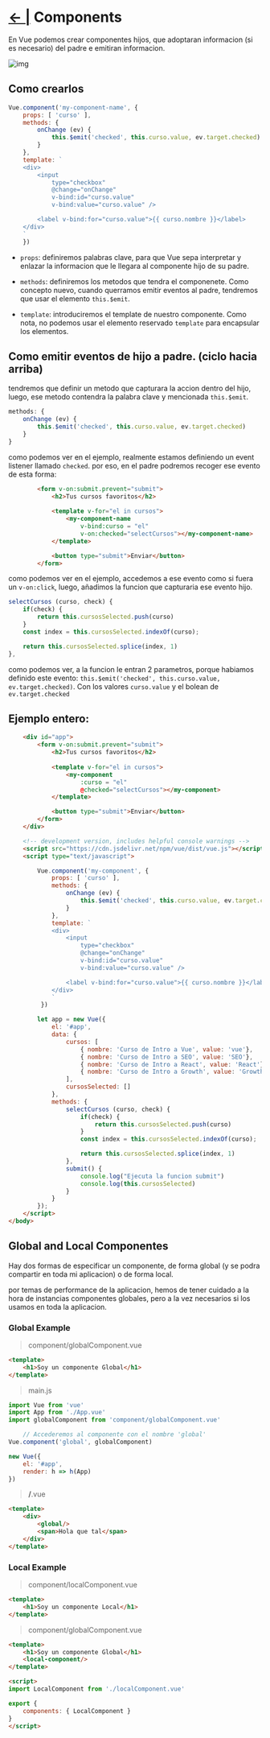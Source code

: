 # [← |](https://github.com/VGamezz19/platzi-course-notes/tree/master/Vue) Components

En Vue podemos crear componentes hijos, que adoptaran informacion (si es necesario) del padre e emitiran informacion.

![img](https://github.com/VGamezz19/platzi-course-notes/blob/master/Vue/doc/paternComponent.png)

## Como crearlos

```js
Vue.component('my-component-name', {
    props: [ 'curso' ],
    methods: {
        onChange (ev) {
            this.$emit('checked', this.curso.value, ev.target.checked)
        }
    },
    template: `
    <div>
        <input 
            type="checkbox" 
            @change="onChange" 
            v-bind:id="curso.value" 
            v-bind:value="curso.value" />

        <label v-bind:for="curso.value">{{ curso.nombre }}</label>
    </div>
    `
    })
```

- `props`: definiremos palabras clave, para que Vue sepa interpretar y enlazar la informacion que le llegara al componente hijo de su padre.

- `methods`: definiremos los metodos que tendra el componenete. Como concepto nuevo, cuando querramos emitir eventos al padre, tendremos que usar el elemento `this.$emit`.

- `template`: introduciremos el template de nuestro componente. Como nota, no podemos usar el elemento reservado `template` para encapsular los elementos.

## Como emitir eventos de hijo a padre. (ciclo hacia arriba)

tendremos que definir un metodo que capturara la accion dentro del hijo, luego, ese metodo contendra la palabra clave y mencionada `this.$emit`.

```js
methods: {
    onChange (ev) {
        this.$emit('checked', this.curso.value, ev.target.checked)
    }
}
```

como podemos ver en el ejemplo, realmente estamos definiendo un event listener llamado `checked`. por eso, en el padre podremos recoger ese evento de esta forma:

```html
        <form v-on:submit.prevent="submit">
            <h2>Tus cursos favoritos</h2>
            
            <template v-for="el in cursos">
                <my-component-name 
                    v-bind:curso = "el"
                    v-on:checked="selectCursos"></my-component-name>
            </template>

            <button type="submit">Enviar</button>
        </form>
```

como podemos ver en el ejemplo, accedemos a ese evento como si fuera un `v-on:click`, luego, añadimos la funcion que capturaria ese evento hijo.

```js
selectCursos (curso, check) {
    if(check) {
        return this.cursosSelected.push(curso)
    }
    const index = this.cursosSelected.indexOf(curso); 

    return this.cursosSelected.splice(index, 1)
},
```

como podemos ver, a la funcion le entran 2 parametros, porque habiamos definido este evento:
`this.$emit('checked', this.curso.value, ev.target.checked)`. Con los valores `curso.value` y el bolean de `ev.target.checked`

## Ejemplo entero:

```html
    <div id="app">
        <form v-on:submit.prevent="submit">
            <h2>Tus cursos favoritos</h2>
            
            <template v-for="el in cursos">   
                <my-component 
                    :curso = "el"
                    @checked="selectCursos"></my-component>
            </template>

            <button type="submit">Enviar</button>
        </form>
    </div>

    <!-- development version, includes helpful console warnings -->
    <script src="https://cdn.jsdelivr.net/npm/vue/dist/vue.js"></script>
    <script type="text/javascript">

        Vue.component('my-component', {
            props: [ 'curso' ],
            methods: {
                onChange (ev) {
                    this.$emit('checked', this.curso.value, ev.target.checked)
                }
            },
            template: `
            <div>
                <input 
                    type="checkbox" 
                    @change="onChange" 
                    v-bind:id="curso.value" 
                    v-bind:value="curso.value" />

                <label v-bind:for="curso.value">{{ curso.nombre }}</label>
            </div>
            `
         })

        let app = new Vue({
            el: '#app',
            data: {
                cursos: [
                    { nombre: 'Curso de Intro a Vue', value: 'vue'},
                    { nombre: 'Curso de Intro a SEO', value: 'SEO'},
                    { nombre: 'Curso de Intro a React', value: 'React'},
                    { nombre: 'Curso de Intro a Growth', value: 'Growth'}
                ],
                cursosSelected: []
            },
            methods: {
                selectCursos (curso, check) {
                    if(check) {
                        return this.cursosSelected.push(curso)
                    }
                    const index = this.cursosSelected.indexOf(curso); 

                    return this.cursosSelected.splice(index, 1)
                },
                submit() {
                    console.log("Ejecuta la funcion submit")
                    console.log(this.cursosSelected)
                }
            }
        });
    </script>
</body>
```

## Global and Local Componentes

Hay dos formas de especificar un componente, de forma global (y se podra compartir en toda mi aplicacion) o de forma local.

por temas de performance de la aplicacion, hemos de tener cuidado a la hora de instancias componentes globales, pero a la vez necesarios si los usamos en toda la aplicacion.

### Global Example 

> component/globalComponent.vue
```html
<template>
    <h1>Soy un componente Global</h1>
</template>
```
> main.js
```js
import Vue from 'vue'
import App from './App.vue'
import globalComponent from 'component/globalComponent.vue'

    // Accederemos al componente con el nombre 'global'
Vue.component('global', globalComponent)

new Vue({
    el: '#app',
    render: h => h(App)
})
```

> **/**.vue
```html
<template>
    <div>
        <global/>
        <span>Hola que tal</span>
    </div>
</template>
```

### Local Example

> component/localComponent.vue
```html
<template>
    <h1>Soy un componente Local</h1>
</template>
```

> component/globalComponent.vue
```html
<template>
    <h1>Soy un componente Global</h1>
    <local-component/>
</template>

<script>
import LocalComponent from './localComponent.vue'

export {
    components: { LocalComponent }
}
</script>
```
